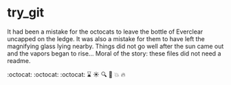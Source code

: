 try_git
=======
It had been a mistake for the octocats to leave the bottle of Everclear uncapped on the ledge. 
It was also a mistake for them to have left the magnifying glass lying nearby. 
Things did not go well after the sun came out and the vapors began to rise...
Moral of the story: these files did not need a readme.

:octocat:  :octocat:  :octocat: 
:hourglass:
:sunny: :mag: :sake: :boom: :fire:
